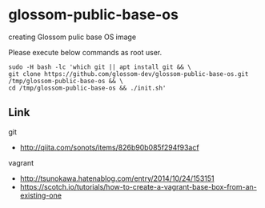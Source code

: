 # glossom-public-base-os

creating Glossom pulic base OS image

Please execute below commands as root user.

```
sudo -H bash -lc 'which git || apt install git && \
git clone https://github.com/glossom-dev/glossom-public-base-os.git /tmp/glossom-public-base-os && \
cd /tmp/glossom-public-base-os && ./init.sh'
```


## Link

git

- http://qiita.com/sonots/items/826b90b085f294f93acf

vagrant

- http://tsunokawa.hatenablog.com/entry/2014/10/24/153151
- https://scotch.io/tutorials/how-to-create-a-vagrant-base-box-from-an-existing-one
